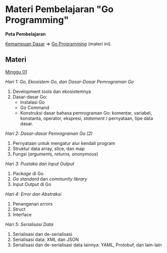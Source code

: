# Materi Pembelajaran "Go Programming"


**Peta Pembelajaran**

[Kemampuan Dasar](../kemampuan-dasar.md) => [Go Programming](.) (materi ini).


## Materi

[Minggu 01](isi/01.md)

*Hari 1: Go, Ekosistem Go, dan Dasar-Dasar Pemrograman Go*
1. Development tools dan ekosistemnya
2. Dasar-dasar Go: 
    * Instalasi Go
    * Go Command
    * Konstruksi dasar bahasa pemrograman Go: komentar, variabel, konstanta, operator, ekspresi, *statement* / pernyataan, tipe data dasar. 

*Hari 2: Dasar-dasar Pemrograman Go (2)*
1. Pernyataan untuk mengatur alur kendali program
2. Struktur data array, slice, dan map
3. Fungsi (*arguments, returns, anonymous*)

*Hari 3: Pustaka dan Input Output*
1. *Package* di Go
2. *Go standard* dan *community library*
3. Input Output di Go

*Hari 4: Error dan Abstraksi*
1. Penanganan *errors*
2. Struct
3. Interface

*Hari 5: Serialisasi Data*
1. Serialisasi dan de-serialisasi
2. Serialisasi data: XML dan JSON
3. Serialisasi dan de-serialisasi data lainnya: YAML, Protobuf, dan lain-lain

